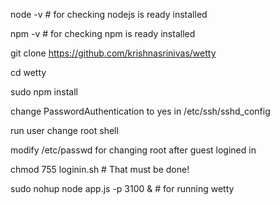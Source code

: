 node -v # for checking nodejs is ready installed

npm -v # for checking npm is ready installed

git clone https://github.com/krishnasrinivas/wetty

cd wetty

sudo npm install
 

change PasswordAuthentication to yes in /etc/ssh/sshd_config

run user change root shell

modify /etc/passwd for changing root after guest logined in

chmod 755 loginin.sh # That must be done!

sudo nohup node app.js -p 3100 & # for running wetty

